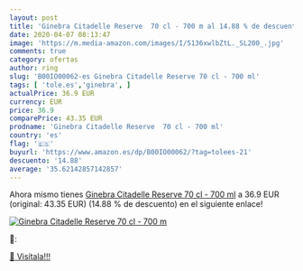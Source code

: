 ```yaml
---
layout: post
title: 'Ginebra Citadelle Reserve  70 cl - 700 m al 14.88 % de descuento'
date: 2020-04-07 08:13:47
image: 'https://m.media-amazon.com/images/I/5136xwlbZtL._SL200_.jpg'
comments: true
category: ofertas
author: ring
slug: 'B00IO00062-es Ginebra Citadelle Reserve 70 cl - 700 ml'
tags: [ 'tole.es','ginebra', ]
actualPrice: 36.9 EUR
currency: EUR
price: 36.9
comparePrice: 43.35 EUR
prodname: 'Ginebra Citadelle Reserve  70 cl - 700 ml'
country: 'es'
flag: '🇪🇸'
buyurl: 'https://www.amazon.es/dp/B00IO00062/?tag=tolees-21'
descuento: '14.88'
average: '35.62142857142857'
---
```


Ahora mismo tienes [Ginebra Citadelle Reserve  70 cl - 700 ml](https://www.amazon.es/dp/B00IO00062/?tag=tolees-21) a 36.9 EUR (original: 43.35 EUR) (14.88 %  de descuento) en el siguiente enlace!

[![Ginebra Citadelle Reserve  70 cl - 700 m](https://m.media-amazon.com/images/I/5136xwlbZtL._SL200_.jpg)](https://www.amazon.es/dp/B00IO00062/?tag=tolees-21)

🔎:


[🛒 Visítala!!!](https://www.amazon.es/dp/B00IO00062/?tag=tolees-21)
